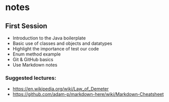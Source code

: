 # notes

## First Session

- Introduction to the Java boilerplate
- Basic use of classes and objects and datatypes 
- Highlight the importance of test our code 
- Enum method example 
- Git & GitHub basics 
- Use Markdown notes

### Suggested lectures:

* https://en.wikipedia.org/wiki/Law_of_Demeter
* https://github.com/adam-p/markdown-here/wiki/Markdown-Cheatsheet
